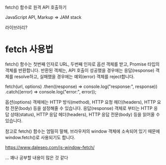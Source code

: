 

fetch() 함수로 원격 API 호출하기

JavaScript API, Markup => JAM stack 

라이브러리?

# fetch 사용법

fetch() 함수는 첫번째 인자로 URL, 두번째 인자로 옵션 객체를 받고, Promise 타입의 객체를 반환합니다. 
반환된 객체는, API 호출이 성공했을 경우에는 응답(response) 객체를 resolve하고, 실패했을 경우에는 예외(error) 객체를 reject합니다.

fetch(url, options)
  .then((response) => console.log("response:", response))
  .catch((error) => console.log("error:", error));
  
옵션(options) 객체에는 HTTP 방식(method), HTTP 요청 헤더(headers), HTTP 요청 전문(body) 등을 설정해줄 수 있습니다. 
응답(response) 객체로 부터는 HTTP 응답 상태(status), HTTP 응답 헤더(headers), HTTP 응답 전문(body) 등을 읽어올 수 있습니다.

참고로 fetch() 함수는 엄밀히 말해, 브라우저의 window 객체에 소속되어 있기 때문에 window.fetch()로 사용되기도 합니다.

https://www.daleseo.com/js-window-fetch/

... 꽤나 공부할 내용이 많은 것 같다 
